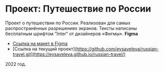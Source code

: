 # Проект: Путешествие по России

Проект о путешествии по России.
Реализован для самых распространённых разрешениях экранов. Тексты написаны бесплатным шрифтом ”Inter“ от дизайнеров «Фигмы».
**Figma**
* [Ссылка на макет в Figma](https://www.figma.com/file/5S2WSbEFL6awjVWJ0NWL8Q/Sprint-3_-Russia-_-desktop-mobile?node-id=28503%3A0)
* [Ссылка на текущий проект](https://github.com/eysaveleva/russian-travel.git](https://eysaveleva.github.io/russian-travel/)

2022 год.
